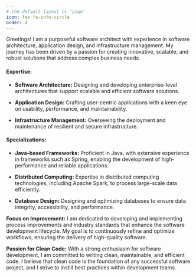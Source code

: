 ```yaml
---
# the default layout is 'page'
icon: fas fa-info-circle
order: 4
---
```


Greetings! I am a purposeful software architect with experience in software architecture, application design, and infrastructure management. My journey has been driven by a passion for creating innovative, scalable, and robust solutions that address complex business needs.

#### **Expertise:**

- **Software Architecture:** Designing and developing enterprise-level architectures that support scalable and efficient software solutions.

- **Application Design:** Crafting user-centric applications with a keen eye on usability, performance, and maintainability.

- **Infrastructure Management:** Overseeing the deployment and maintenance of resilient and secure infrastructure.

#### **Specializations:**

- **Java-based Frameworks:** Proficient in Java, with extensive experience in frameworks such as Spring, enabling the development of high-performance and reliable applications.

- **Distributed Computing:** Expertise in distributed computing technologies, including Apache Spark, to process large-scale data efficiently.

- **Database Design:** Designing and optimizing databases to ensure data integrity, accessibility, and performance.

**Focus on Improvement:** I am dedicated to developing and implementing process improvements and industry standards that enhance the software development lifecycle. My goal is to continuously refine and optimize workflows, ensuring the delivery of high-quality software.

**Passion for Clean Code:** With a strong enthusiasm for software development, I am committed to writing clean, maintainable, and efficient code. I believe that clean code is the foundation of any successful software project, and I strive to instill best practices within development teams.
